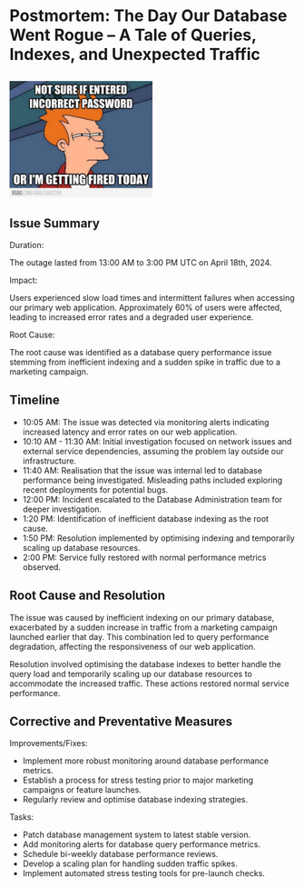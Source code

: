 # **Postmortem: The Day Our Database Went Rogue – A Tale of Queries, Indexes, and Unexpected Traffic**

## 
<img src=./photo.png width=50%>


## Issue Summary

Duration: 

The outage lasted from 13:00 AM to 3:00 PM UTC on April 18th, 2024\.

Impact: 

Users experienced slow load times and intermittent failures when accessing our primary web application. Approximately 60% of users were affected, leading to increased error rates and a degraded user experience.

Root Cause: 

The root cause was identified as a database query performance issue stemming from inefficient indexing and a sudden spike in traffic due to a marketing campaign.

## Timeline

* 10:05 AM: The issue was detected via monitoring alerts indicating increased latency and error rates on our web application.  
* 10:10 AM \- 11:30 AM: Initial investigation focused on network issues and external service dependencies, assuming the problem lay outside our infrastructure.  
* 11:40 AM: Realisation that the issue was internal led to database performance being investigated. Misleading paths included exploring recent deployments for potential bugs.  
* 12:00 PM: Incident escalated to the Database Administration team for deeper investigation.  
* 1:20 PM: Identification of inefficient database indexing as the root cause.  
* 1:50 PM: Resolution implemented by optimising indexing and temporarily scaling up database resources.  
* 2:00 PM: Service fully restored with normal performance metrics observed.  
  


## Root Cause and Resolution

The issue was caused by inefficient indexing on our primary database, exacerbated by a sudden increase in traffic from a marketing campaign launched earlier that day. This combination led to query performance degradation, affecting the responsiveness of our web application.

Resolution involved optimising the database indexes to better handle the query load and temporarily scaling up our database resources to accommodate the increased traffic. These actions restored normal service performance.

## Corrective and Preventative Measures

Improvements/Fixes:

* Implement more robust monitoring around database performance metrics.  
* Establish a process for stress testing prior to major marketing campaigns or feature launches.  
* Regularly review and optimise database indexing strategies.

Tasks:

* Patch database management system to latest stable version.  
* Add monitoring alerts for database query performance metrics.  
* Schedule bi-weekly database performance reviews.  
* Develop a scaling plan for handling sudden traffic spikes.  
* Implement automated stress testing tools for pre-launch checks.